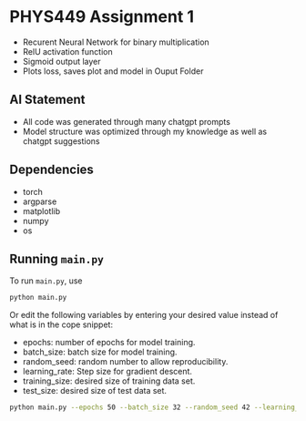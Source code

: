 # PHYS449 Assignment 1
- Recurent Neural Network for binary multiplication
- RelU activation function
- Sigmoid output layer
- Plots loss, saves plot and model in Ouput Folder

## AI Statement
- All code was generated through many chatgpt prompts
- Model structure was optimized through my knowledge as well as chatgpt suggestions
  
## Dependencies

- torch
- argparse
- matplotlib
- numpy
- os

## Running `main.py`

To run `main.py`, use

```sh
python main.py 
```

Or edit the following variables by entering your desired value instead of what is in the cope snippet:
- epochs: number of epochs for model training.
- batch_size: batch size for model training.
- random_seed: random number to allow reproducibility.
- learning_rate: Step size for gradient descent.
- training_size: desired size of training data set.
- test_size: desired size of test data set.

```sh
python main.py --epochs 50 --batch_size 32 --random_seed 42 --learning_rate 0.0001 --training_size 8000 --test_size 2000
```
